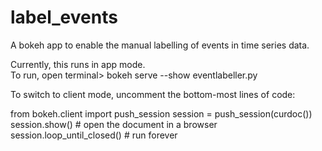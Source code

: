 # label_events
A bokeh app to enable the manual labelling of events in time series data.

Currently, this runs in app mode.  
To run, open terminal>  bokeh serve --show eventlabeller.py

To switch to client mode, uncomment the bottom-most lines of code:

from bokeh.client import push_session
session = push_session(curdoc())
session.show()  # open the document in a browser
session.loop_until_closed()  # run forever
